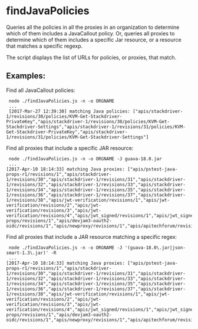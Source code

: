 # findJavaPolicies

Queries all the policies in all the proxies in an organization to determine which of them includes a JavaCallout policy. Or, queries all proxies to determine which of them includes a specific Jar resource, or a resource that matches a specific regexp.

The script displays the list of URLs for policies, or proxies, that match.

## Examples:

Find all JavaCallout policies:

```
 node ./findJavaPolicies.js -n -o ORGNAME
 ...
 [2017-Mar-27 12:39:30] matching Java policies: ["apis/stackdriver-1/revisions/30/policies/KVM-Get-Stackdriver-PrivateKey","apis/stackdriver-1/revisions/30/policies/KVM-Get-Stackdriver-Settings","apis/stackdriver-1/revisions/31/policies/KVM-Get-Stackdriver-PrivateKey","apis/stackdriver-1/revisions/31/policies/KVM-Get-Stackdriver-Settings"]
```


Find all proxies that include a specific JAR resource:

```
 node ./findJavaPolicies.js -n -o ORGNAME -J guava-18.0.jar 
 ...
[2017-Apr-10 18:14:33] matching Java proxies: ["apis/pstest-java-props-r1/revisions/1","apis/stackdriver-1/revisions/30","apis/stackdriver-1/revisions/31","apis/stackdriver-1/revisions/32","apis/stackdriver-1/revisions/33","apis/stackdriver-1/revisions/34","apis/stackdriver-1/revisions/35","apis/stackdriver-1/revisions/36","apis/stackdriver-1/revisions/37","apis/stackdriver-1/revisions/38","apis/jwt-verification/revisions/1","apis/jwt-verification/revisions/2","apis/jwt-verification/revisions/3","apis/jwt-verification/revisions/4","apis/jwt_signed/revisions/1","apis/jwt_signed/revisions/2","apis/jwt_signed/revisions/3","apis/jwt_signed/revisions/4","apis/java-props/revisions/1","apis/devjam3-oauth2-oidc/revisions/1","apis/newproxy/revisions/1","apis/apitechforum/revisions/26","apis/apitechforum/revisions/27","apis/apitechforum/revisions/28","apis/apitechforum/revisions/29","apis/apitechforum/revisions/30","apis/apitechforum/revisions/31","apis/redbox/revisions/1","apis/redbox/revisions/10","apis/redbox/revisions/12","apis/redbox/revisions/13","apis/rfc7523/revisions/1","apis/rfc7523/revisions/2"]

```


Find all proxies that include a JAR resource matching a specific regex:

```
 node ./findJavaPolicies.js -n -o ORGNAME -J '(guava-18.0\.jar|json-smart-1.3\.jar)' -R 
 ...
[2017-Apr-10 18:14:33] matching Java proxies: ["apis/pstest-java-props-r1/revisions/1","apis/stackdriver-1/revisions/30","apis/stackdriver-1/revisions/31","apis/stackdriver-1/revisions/32","apis/stackdriver-1/revisions/33","apis/stackdriver-1/revisions/34","apis/stackdriver-1/revisions/35","apis/stackdriver-1/revisions/36","apis/stackdriver-1/revisions/37","apis/stackdriver-1/revisions/38","apis/jwt-verification/revisions/1","apis/jwt-verification/revisions/2","apis/jwt-verification/revisions/3","apis/jwt-verification/revisions/4","apis/jwt_signed/revisions/1","apis/jwt_signed/revisions/2","apis/jwt_signed/revisions/3","apis/jwt_signed/revisions/4","apis/java-props/revisions/1","apis/devjam3-oauth2-oidc/revisions/1","apis/newproxy/revisions/1","apis/apitechforum/revisions/26","apis/apitechforum/revisions/27","apis/apitechforum/revisions/28","apis/apitechforum/revisions/29","apis/apitechforum/revisions/30","apis/apitechforum/revisions/31","apis/redbox/revisions/1","apis/redbox/revisions/10","apis/redbox/revisions/12","apis/redbox/revisions/13","apis/rfc7523/revisions/1","apis/rfc7523/revisions/2"]

```





